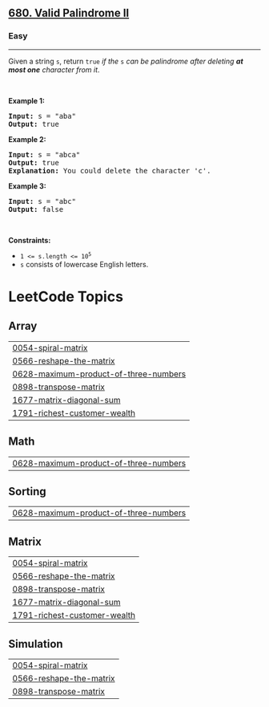 <h2><a href="https://leetcode.com/problems/valid-palindrome-ii">680. Valid Palindrome II</a></h2><h3>Easy</h3><hr><p>Given a string <code>s</code>, return <code>true</code> <em>if the </em><code>s</code><em> can be palindrome after deleting <strong>at most one</strong> character from it</em>.</p>

<p>&nbsp;</p>
<p><strong class="example">Example 1:</strong></p>

<pre>
<strong>Input:</strong> s = &quot;aba&quot;
<strong>Output:</strong> true
</pre>

<p><strong class="example">Example 2:</strong></p>

<pre>
<strong>Input:</strong> s = &quot;abca&quot;
<strong>Output:</strong> true
<strong>Explanation:</strong> You could delete the character &#39;c&#39;.
</pre>

<p><strong class="example">Example 3:</strong></p>

<pre>
<strong>Input:</strong> s = &quot;abc&quot;
<strong>Output:</strong> false
</pre>

<p>&nbsp;</p>
<p><strong>Constraints:</strong></p>

<ul>
	<li><code>1 &lt;= s.length &lt;= 10<sup>5</sup></code></li>
	<li><code>s</code> consists of lowercase English letters.</li>
</ul>

<!---LeetCode Topics Start-->
# LeetCode Topics
## Array
|  |
| ------- |
| [0054-spiral-matrix](https://github.com/Atharvkadamcodes/LEETCODE/tree/master/0054-spiral-matrix) |
| [0566-reshape-the-matrix](https://github.com/Atharvkadamcodes/LEETCODE/tree/master/0566-reshape-the-matrix) |
| [0628-maximum-product-of-three-numbers](https://github.com/Atharvkadamcodes/LEETCODE/tree/master/0628-maximum-product-of-three-numbers) |
| [0898-transpose-matrix](https://github.com/Atharvkadamcodes/LEETCODE/tree/master/0898-transpose-matrix) |
| [1677-matrix-diagonal-sum](https://github.com/Atharvkadamcodes/LEETCODE/tree/master/1677-matrix-diagonal-sum) |
| [1791-richest-customer-wealth](https://github.com/Atharvkadamcodes/LEETCODE/tree/master/1791-richest-customer-wealth) |
## Math
|  |
| ------- |
| [0628-maximum-product-of-three-numbers](https://github.com/Atharvkadamcodes/LEETCODE/tree/master/0628-maximum-product-of-three-numbers) |
## Sorting
|  |
| ------- |
| [0628-maximum-product-of-three-numbers](https://github.com/Atharvkadamcodes/LEETCODE/tree/master/0628-maximum-product-of-three-numbers) |
## Matrix
|  |
| ------- |
| [0054-spiral-matrix](https://github.com/Atharvkadamcodes/LEETCODE/tree/master/0054-spiral-matrix) |
| [0566-reshape-the-matrix](https://github.com/Atharvkadamcodes/LEETCODE/tree/master/0566-reshape-the-matrix) |
| [0898-transpose-matrix](https://github.com/Atharvkadamcodes/LEETCODE/tree/master/0898-transpose-matrix) |
| [1677-matrix-diagonal-sum](https://github.com/Atharvkadamcodes/LEETCODE/tree/master/1677-matrix-diagonal-sum) |
| [1791-richest-customer-wealth](https://github.com/Atharvkadamcodes/LEETCODE/tree/master/1791-richest-customer-wealth) |
## Simulation
|  |
| ------- |
| [0054-spiral-matrix](https://github.com/Atharvkadamcodes/LEETCODE/tree/master/0054-spiral-matrix) |
| [0566-reshape-the-matrix](https://github.com/Atharvkadamcodes/LEETCODE/tree/master/0566-reshape-the-matrix) |
| [0898-transpose-matrix](https://github.com/Atharvkadamcodes/LEETCODE/tree/master/0898-transpose-matrix) |
<!---LeetCode Topics End-->
